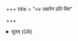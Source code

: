 +++
title = "०४ अक्षरेण प्रति मिम"

+++
<details><summary>मूलम् (GR)</summary>

अक्षरेण प्रति मिम एताम्  
ऋतस्य नाभाव् अधि सं पूनामि ।  
देवेभ्यः कम् अवृणीत मृत्युं  
प्रजायै कम् अमृतं नावृणीत ॥
</details>